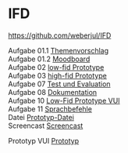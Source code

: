 # IFD
https://github.com/weberjul/IFD 

Aufgabe 01.1 <a href="https://github.com/weberjul/IFD/blob/main/Themenvorschlag.pdf">Themenvorschlag</a> </br>
Aufgabe 01.2 <a href="https://github.com/weberjul/IFD/blob/main/Moodboard.pdf">Moodboard</a> </br>
Aufgabe 02 <a href="https://github.com/weberjul/IFD/blob/main/aufgabe2.pdf">low-fid Prototype</a> </br>
Aufgabe 03 <a href="https://xd.adobe.com/view/dba26f57-6132-4046-a678-fdd5d9667435-8ef1/?fullscreen&hints=off">high-fid Prototype</a> </br> 
Aufgabe 07 <a href="https://github.com/weberjul/IFD/blob/main/Test%20und%20Evaluation.pdf">Test und Evaluation</a> </br>
Aufgabe 08 <a href="https://github.com/weberjul/IFD/blob/main/Dokumentation.pdf">Dokumentation</a> </br>
Aufgabe 10 <a href="https://github.com/weberjul/IFD/blob/main/Low_Fid%20VUI.pdf">Low-Fid Prototype VUI</a> </br>
Aufgabe 11 <a href="https://github.com/weberjul/IFD/blob/main/Sprachbefehle.pdf">Sprachbefehle</a> </br>
Datei      <a href="https://github.com/weberjul/IFD/blob/main/Tierheime.xd">Prototyp-Datei</a> </br>
Screencast <a href="">Screencast</a> </br>

Prototyp VUI <a href="https://xd.adobe.com/view/dba26f57-6132-4046-a678-fdd5d9667435-8ef1/?fullscreen&hints=off">Prototyp</a> 
